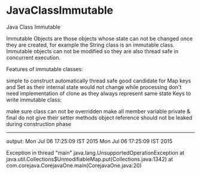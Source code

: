 # JavaClassImmutable
Java Class Immutable




Immutable Objects are those objects whose state can not be changed once they are created, for example the String class is an immutable class. Immutable objects can not be modified so they are also thread safe in concurrent execution.

Features of immutable classes:

  simple to construct
  automatically thread safe
  good candidate for Map keys and Set as their internal state would not change while processing
  don't need implementation of clone as they always represent same state
  Keys to write immutable class:

  make sure class can not be overridden
  make all member variable private & final
  do not give their setter methods
  object reference should not be leaked during construction phase
  
----------------------------------------------------------------------------------------
output:
	Mon Jul 06 17:25:09 IST 2015
	Mon Jul 06 17:25:09 IST 2015

Exception in thread "main" java.lang.UnsupportedOperationException
	at java.util.Collections$UnmodifiableMap.put(Collections.java:1342)
	at com.corejava.CorejavaOne.main(CorejavaOne.java:20)
